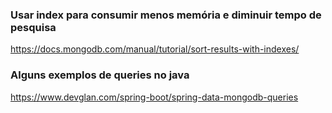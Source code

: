 ### Usar index para consumir menos memória e diminuir tempo de pesquisa
https://docs.mongodb.com/manual/tutorial/sort-results-with-indexes/

### Alguns exemplos de queries no java
https://www.devglan.com/spring-boot/spring-data-mongodb-queries
